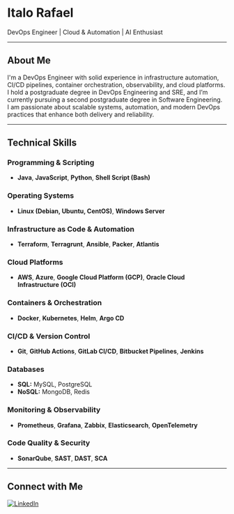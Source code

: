 # Italo Rafael

DevOps Engineer | Cloud & Automation | AI Enthusiast

---

## About Me

I'm a DevOps Engineer with solid experience in infrastructure automation, CI/CD pipelines, container orchestration, observability, and cloud platforms.  
I hold a postgraduate degree in DevOps Engineering and SRE, and I’m currently pursuing a second postgraduate degree in Software Engineering.  
I am passionate about scalable systems, automation, and modern DevOps practices that enhance both delivery and reliability.

---

## Technical Skills

### Programming & Scripting
- **Java**, **JavaScript**, **Python**, **Shell Script (Bash)**

### Operating Systems
- **Linux (Debian, Ubuntu, CentOS)**, **Windows Server**

### Infrastructure as Code & Automation
- **Terraform**, **Terragrunt**, **Ansible**, **Packer**, **Atlantis**

### Cloud Platforms
- **AWS**, **Azure**, **Google Cloud Platform (GCP)**, **Oracle Cloud Infrastructure (OCI)**

### Containers & Orchestration
- **Docker**, **Kubernetes**, **Helm**, **Argo CD**

### CI/CD & Version Control
- **Git**, **GitHub Actions**, **GitLab CI/CD**, **Bitbucket Pipelines**, **Jenkins**

### Databases
- **SQL:** MySQL, PostgreSQL  
- **NoSQL:** MongoDB, Redis

### Monitoring & Observability
- **Prometheus**, **Grafana**, **Zabbix**, **Elasticsearch**, **OpenTelemetry**

### Code Quality & Security
- **SonarQube**, **SAST**, **DAST**, **SCA**

---

## Connect with Me

[![LinkedIn](https://img.shields.io/badge/LinkedIn-0077B5?style=flat-square&logo=linkedin&logoColor=white)](https://www.linkedin.com/in/italorafaeltavares)
